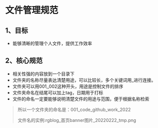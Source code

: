 # 文件管理规范

## 1、目标

+ 能够清晰的管理个人文件，提供工作效率



## 2、核心规范

+ 相关性强的内容放到一个目录下
+ 文件夹的名称尽量表达清楚用途，可以比较长，多个关键词用_进行连接。
+ 文件夹可以用001,,002这种开头，用途是控制文件的排序
+ 文件夹命名在结尾可以加上tag，日期用于打标
+ 文件的命名一定要能够说明清楚文件的用途与范围，便于根据名称检索

> 所以一个文件夹的命名是：001_code_github_work_2022
>
> 文件名的实例:rgblog_首页banner图片_20220222_tmp.png